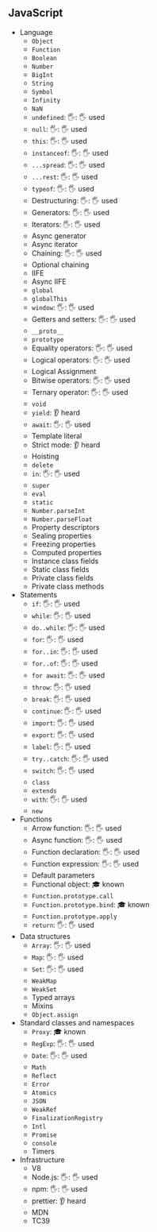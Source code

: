 ## JavaScript

- Language
  - `Object`
  - `Function`
  - `Boolean`
  - `Number`
  - `BigInt`
  - `String`
  - `Symbol`
  - `Infinity`
  - `NaN`
  - `undefined`: 🖐: 🖐️ used
  - `null`: 🖐: 🖐️ used
  - `this`: 🖐: 🖐️ used
  - `instanceof`: 🖐: 🖐️ used
  - `...spread`: 🖐: 🖐️ used
  - `...rest`: 🖐: 🖐️ used
  - `typeof`: 🖐: 🖐️ used
  - Destructuring: 🖐: 🖐️ used
  - Generators: 🖐: 🖐️ used
  - Iterators: 🖐: 🖐️ used
  - Async generator
  - Async iterator
  - Chaining: 🖐: 🖐️ used
  - Optional chaining
  - IIFE
  - Async IIFE
  - `global`
  - `globalThis`
  - `window`: 🖐: 🖐️ used
  - Getters and setters: 🖐: 🖐️ used
  - `__proto__`
  - `prototype`
  - Equality operators: 🖐: 🖐️ used
  - Logical operators: 🖐: 🖐️ used
  - Logical Assignment
  - Bitwise operators: 🖐: 🖐️ used
  - Ternary operator: 🖐: 🖐️ used
  - `void`
  - `yield`: 👂 heard
  - `await`: 🖐: 🖐️ used
  - Template literal
  - Strict mode: 👂 heard
  - Hoisting
  - `delete`
  - `in`: 🖐: 🖐️ used
  - `super`
  - `eval`
  - `static`
  - `Number.parseInt`
  - `Number.parseFloat`
  - Property descriptors
  - Sealing properties
  - Freezing properties
  - Computed properties
  - Instance class fields
  - Static class fields
  - Private class fields
  - Private class methods
- Statements
  - `if`: 🖐: 🖐️ used
  - `while`: 🖐: 🖐️ used
  - `do..while`: 🖐: 🖐️ used
  - `for`: 🖐: 🖐️ used
  - `for..in`: 🖐: 🖐️ used
  - `for..of`: 🖐: 🖐️ used
  - `for await`: 🖐: 🖐️ used
  - `throw`: 🖐: 🖐️ used
  - `break`: 🖐: 🖐️ used
  - `continue`: 🖐: 🖐️ used
  - `import`: 🖐: 🖐️ used
  - `export`: 🖐: 🖐️ used
  - `label`: 🖐: 🖐️ used
  - `try..catch`: 🖐: 🖐️ used
  - `switch`: 🖐: 🖐️ used
  - `class`
  - `extends`
  - `with`: 🖐: 🖐️ used
  - `new`
- Functions
  - Arrow function: 🖐: 🖐️ used
  - Async function: 🖐: 🖐️ used
  - Function declaration: 🖐: 🖐️ used
  - Function expression: 🖐: 🖐️ used
  - Default parameters
  - Functional object: 🎓 known
  - `Function.prototype.call`
  - `Function.prototype.bind`: 🎓 known
  - `Function.prototype.apply`
  - `return`: 🖐: 🖐️ used
- Data structures
  - `Array`: 🖐: 🖐️ used
  - `Map`: 🖐: 🖐️ used
  - `Set`: 🖐: 🖐️ used
  - `WeakMap`
  - `WeakSet`
  - Typed arrays
  - Mixins
  - `Object.assign`
- Standard classes and namespaces
  - `Proxy`: 🎓 known
  - `RegExp`: 🖐: 🖐️ used
  - `Date`: 🖐: 🖐️ used
  - `Math`
  - `Reflect`
  - `Error`
  - `Atomics`
  - `JSON`
  - `WeakRef`
  - `FinalizationRegistry`
  - `Intl`
  - `Promise`
  - `console`
  - Timers
- Infrastructure
  - V8
  - Node.js: 🖐: 🖐️ used
  - npm: 🖐: 🖐️ used
  - prettier: 👂 heard
  - MDN
  - TC39
